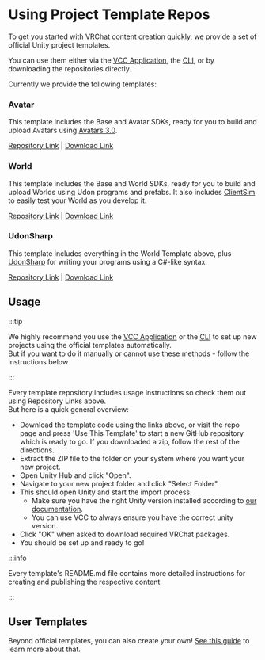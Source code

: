 # Using Project Template Repos

To get you started with VRChat content creation quickly, we provide a set of official Unity project templates.

You can use them either via the [VCC Application](/guides/getting-started), the [CLI](/vpm/cli), or by downloading the repositories directly.

Currently we provide the following templates:

### Avatar

This template includes the Base and Avatar SDKs, ready for you to build and upload Avatars using [Avatars 3.0](https://docs.vrchat.com/docs/avatars-30).

[Repository Link](https://github.com/vrchat-community/template-avatar) | [Download Link](https://github.com/vrchat-community/template-avatar/archive/refs/heads/main.zip)

### World
This template includes the Base and World SDKs, ready for you to build and upload Worlds using Udon programs and prefabs. It also includes [ClientSim](https://clientsim.docs.vrchat.com/) to easily test your World as you develop it.

[Repository Link](https://github.com/vrchat-community/template-world) | [Download Link](https://github.com/vrchat-community/template-world/archive/refs/heads/main.zip)

### UdonSharp
This template includes everything in the World Template above, plus [UdonSharp](https://github.com/vrchat-community/UdonSharp) for writing your programs using a C#-like syntax.

[Repository Link](https://github.com/vrchat-community/template-udonsharp) | [Download Link](https://github.com/vrchat-community/template-udonsharp/archive/refs/heads/main.zip)

## Usage

:::tip

We highly recommend you use the [VCC Application](/guides/getting-started) or the [CLI](/vpm/cli) to set up new projects using the official templates automatically.  
But if you want to do it manually or cannot use these methods - follow the instructions below

:::

Every template repository includes usage instructions so check them out using Repository Links above.  
But here is a quick general overview:

- Download the template code using the links above, or visit the repo page and press 'Use This Template' to start a new GitHub repository which is ready to go. If you downloaded a zip, follow the rest of the directions.
- Extract the ZIP file to the folder on your system where you want your new project.
- Open Unity Hub and click "Open".
- Navigate to your new project folder and click "Select Folder".
- This should open Unity and start the import process.
  - Make sure you have the right Unity version installed according to [our documentation](https://docs.vrchat.com/docs/current-unity-version).
  - You can use VCC to always ensure you have the correct unity version.
- Click "OK" when asked to download required VRChat packages.
- You should be set up and ready to go!

:::info

Every template's README.md file contains more detailed instructions for creating and publishing the respective content.

:::

## User Templates

Beyond official templates, you can also create your own! [See this guide](/vpm/templates#user-templates) to learn more about that.